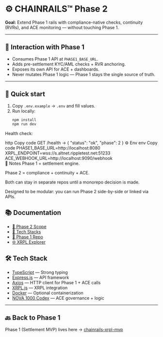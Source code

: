 # ⚙️ CHAINRAILS™ Phase 2  

**Goal:** Extend Phase 1 rails with compliance-native checks, continuity (RVRs), and ACE monitoring — without touching Phase 1.  

---

## 🌉 Interaction with Phase 1  
- Consumes Phase 1 API at `PHASE1_BASE_URL`.  
- Adds pre-settlement KYC/AML checks + RVR anchoring.  
- Exposes its own API for ACE + dashboards.  
- Never mutates Phase 1 logic — Phase 1 stays the single source of truth.  

---

## 🚀 Quick start  

1. Copy `.env.example` → `.env` and fill values.  
2. Run locally:  
   ```bash
   npm install
   npm run dev
Health check:

http
Copy code
GET /health → { "status": "ok", "phase": 2 }
⚙️ Env
env
Copy code
PHASE1_BASE_URL=http://localhost:8080  
XRPL_ENDPOINT=wss://s.altnet.rippletest.net:51233  
ACE_WEBHOOK_URL=http://localhost:9090/webhook  
📑 Notes
Phase 1 = settlement engine.

Phase 2 = compliance + continuity + ACE.

Both can stay in separate repos until a monorepo decision is made.

Designed to be modular: you can run Phase 2 side-by-side or linked via APIs.

## 📚 Documentation
- [📘 Phase 2 Scope](./docs/PHASE2_SCOPE.md)
- [📕 Tech Stacks](./docs/STACKS.md)
- [🚆 Phase 1 Repo](https://github.com/YOUR-USERNAME/chainrails-phase-1)
- [🌐 XRPL Explorer](https://testnet.xrpl.org)

## 🛠 Tech Stack
- [TypeScript](https://www.typescriptlang.org/) — Strong typing  
- [Express.js](https://expressjs.com/) — API framework  
- [Axios](https://axios-http.com/) — HTTP client for Phase 1 + ACE calls  
- [XRPL.js](https://github.com/XRPLF/xrpl.js) — XRPL integration  
- [Docker](https://www.docker.com/) — Optional containerization  
- [NOVA 1000 Codex](../NOVA%201000%20Codex.pdf) — ACE governance + logic  

---

## 🔙 Back to Phase 1
Phase 1 (Settlement MVP) lives here → [chainrails-xrpl-mvp](https://github.com/NOVA-X-QUANTUM/chainrails-xrpl-mvp)

